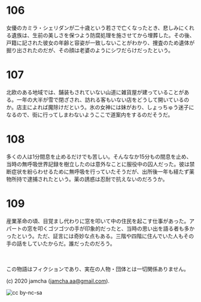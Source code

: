 

# 106

女優のカミラ・シェリダンが二十歳という若さで亡くなったとき、悲しみにくれる遺族は、生前の美しさを保つよう防腐処理を施させてから埋葬した。その後、戸籍に記された彼女の年齢と容姿が一致しないことがわかり、捜査のため遺体が掘り出されたのだが、その顔は老婆のようにシワだらけだったという。

# 107

北欧のある地域では、舗装もされていない山道に雑貨屋が建っていることがある。一年の大半が雪で閉ざされ、訪れる客もいない店をどうして開いているのか。店主によれば魔除けだという。氷の女神には妹がおり、しょっちゅう迷子になるので、街に行ってしまわないようここで道案内をするのだそうだ。

# 108

多くの人は1分間息を止めるだけでも苦しい。そんななか15分もの間息を止め、当時の無呼吸世界記録を樹立したのは意外なことに服役中の囚人だった。彼は禁断症状を紛らわせるために無呼吸を行っていたそうだが、出所後一年も経たず薬物所持で逮捕されたという。薬の誘惑は忍耐で抗えないのだろうか。

# 109

産業革命の頃、目覚まし代わりに窓を叩いて中の住民を起こす仕事があった。アパートの窓を叩くゴツゴツの手が印象的だったと、当時の思い出を語る者も多かったという。ただ、証言には奇妙な点もある。三階や四階に住んでいた人もその手の話をしていたからだ。誰だったのだろう。

<br>  
<br>  
この物語はフィクションであり、実在の人物・団体とは一切関係ありません。  

(c) 2020 jamcha (jamcha.aa@gmail.com).  

![cc by-nc-sa](https://i.creativecommons.org/l/by-nc-sa/4.0/88x31.png)  

